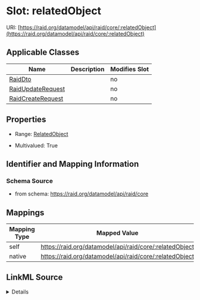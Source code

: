 

# Slot: relatedObject



URI: [https://raid.org/datamodel/api/raid/core/:relatedObject](https://raid.org/datamodel/api/raid/core/:relatedObject)



<!-- no inheritance hierarchy -->





## Applicable Classes

| Name | Description | Modifies Slot |
| --- | --- | --- |
| [RaidDto](RaidDto.md) |  |  no  |
| [RaidUpdateRequest](RaidUpdateRequest.md) |  |  no  |
| [RaidCreateRequest](RaidCreateRequest.md) |  |  no  |







## Properties

* Range: [RelatedObject](RelatedObject.md)

* Multivalued: True





## Identifier and Mapping Information







### Schema Source


* from schema: https://raid.org/datamodel/api/raid/core




## Mappings

| Mapping Type | Mapped Value |
| ---  | ---  |
| self | https://raid.org/datamodel/api/raid/core/:relatedObject |
| native | https://raid.org/datamodel/api/raid/core/:relatedObject |




## LinkML Source

<details>
```yaml
name: relatedObject
from_schema: https://raid.org/datamodel/api/raid/core
rank: 1000
alias: relatedObject
domain_of:
- RaidDto
range: RelatedObject
multivalued: true
inlined: true
inlined_as_list: true

```
</details>